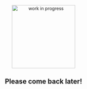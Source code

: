  <p align="center">
  <img width="200" src="https://cdn-icons-png.flaticon.com/512/5578/5578703.png" alt="work in progress">
</p>

## <p align="center">Please come back later!<p>
